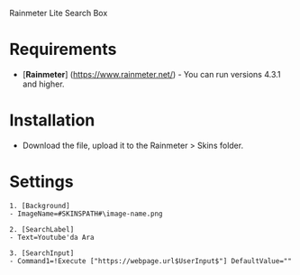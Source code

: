 Rainmeter Lite Search Box

# Requirements
* [**Rainmeter**] (https://www.rainmeter.net/) - You can run versions 4.3.1 and higher.

# Installation
* Download the file, upload it to the Rainmeter > Skins folder.

# Settings
```
1. [Background]
- ImageName=#SKINSPATH#\image-name.png

2. [SearchLabel]
- Text=Youtube'da Ara

3. [SearchInput]
- Command1=!Execute ["https://webpage.url$UserInput$"] DefaultValue=""
```
